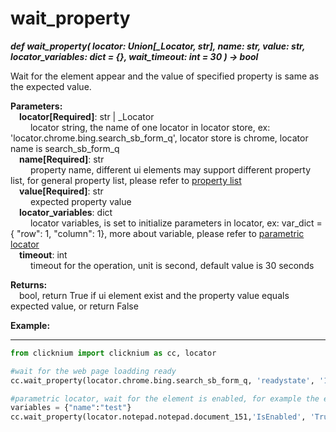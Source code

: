 # wait_property
***def wait_property(
        locator: Union[_Locator, str],
        name: str, 
        value: str, 
        locator_variables: dict = {},
        wait_timeout: int = 30
    ) -> bool***  

Wait for the element appear and the value of specified property is same as the expected value. 

**Parameters:**  
    &emsp;**locator[Required]**: str | _Locator   
        &emsp;&emsp; locator string, the name of one locator in locator store, ex: 'locator.chrome.bing.search_sb_form_q', locator store is chrome, locator name is search_sb_form_q  
    &emsp;**name[Required]**: str  
        &emsp;&emsp; property name, different ui elements may support different property list, for general property list, please refer to [property list](./doc/property.md)  
    &emsp;**value[Required]**: str  
        &emsp;&emsp; expected property value  
    &emsp;**locator_variables**: dict  
        &emsp;&emsp; locator variables, is set to initialize parameters in locator, ex: var_dict = { "row": 1,  "column": 1}, more about variable, please refer to [parametric locator](./doc/parametric_locator.md)  
    &emsp;**timeout**: int  
        &emsp;&emsp; timeout for the operation, unit is second, default value is 30 seconds 

**Returns:**  
    &emsp;bool, return True if ui element exist and the property value equals expected value, or return False


**Example:**
***
```python
from clicknium import clicknium as cc, locator

#wait for the web page loadding ready
cc.wait_property(locator.chrome.bing.search_sb_form_q, 'readystate', '1')

#parametric locator, wait for the element is enabled, for example the element is blocked by one popup dialog
variables = {"name":"test"}
cc.wait_property(locator.notepad.notepad.document_151,'IsEnabled', 'True', variables)
```